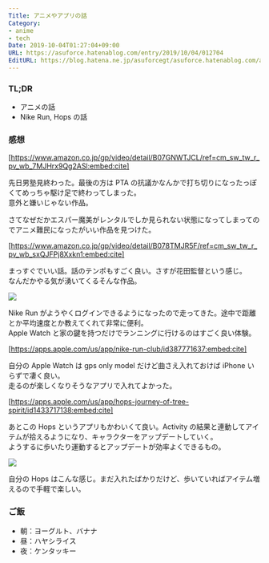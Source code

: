 ```yaml
---
Title: アニメやアプリの話
Category:
- anime
- tech
Date: 2019-10-04T01:27:04+09:00
URL: https://asuforce.hatenablog.com/entry/2019/10/04/012704
EditURL: https://blog.hatena.ne.jp/asuforcegt/asuforce.hatenablog.com/atom/entry/26006613444403218
---
```


### TL;DR

- アニメの話
- Nike Run, Hops の話

###  感想

[https://www.amazon.co.jp/gp/video/detail/B07GNWTJCL/ref=cm_sw_tw_r_pv_wb_7MJHrx9Qg2ASl:embed:cite]

先日男塾見終わった。最後の方は PTA の抗議かなんかで打ち切りになったっぽくてめっちゃ駆け足で終わってしまった。  
意外と嫌いじゃない作品。

さてなぜだかエスパー魔美がレンタルでしか見られない状態になってしまってのでアニメ難民になったがいい作品を見つけた。

[https://www.amazon.co.jp/gp/video/detail/B078TMJR5F/ref=cm_sw_tw_r_pv_wb_sxQJFPj8Xxkn1:embed:cite]

まっすぐでいい話。話のテンポもすごく良い。さすが花田監督という感じ。  
なんだかやる気が湧いてくるそんな作品。

<span itemtype="http://schema.org/Photograph" itemscope="itemscope"><img class="magnifiable" src="https://lh3.googleusercontent.com/-Y3IDozM0nPI/XZX8TJ0El-I/AAAAAAABAv0/WtNokCMRy9g5o91Vzk2uvS9D_9F6QLcxwCE0YBhgL/s1200/IMG_0195.PNG" itemprop="image"></span>

Nike Run がようやくログインできるようになったので走ってきた。途中で距離とか平均速度とか教えてくれて非常に便利。  
Apple Watch と家の鍵を持つだけでランニングに行けるのはすごく良い体験。

[https://apps.apple.com/us/app/nike-run-club/id387771637:embed:cite]

自分の Apple Watch は gps only model だけど曲さえ入れておけば iPhone いらずで凄く良い。  
走るのが楽しくなりそうなアプリで入れてよかった。

[https://apps.apple.com/us/app/hops-journey-of-tree-spirit/id1433717138:embed:cite]

あとこの Hops というアプリもかわいくて良い。Activity の結果と連動してアイテムが拾えるようになり、キャラクターをアップデートしていく。  
ようするに歩いたり運動するとアップデートが効率よくできるもの。

<span itemtype="http://schema.org/Photograph" itemscope="itemscope"><img class="magnifiable" src="https://lh3.googleusercontent.com/-_-ShMusZeds/XZYJQi_drGI/AAAAAAABA4A/ICBTgECcLBo_KTavfqyIZ6eXCGcrJpYzwCE0YBhgL/s1200/IMG_0199.JPG" itemprop="image"></span>

自分の Hops はこんな感じ。まだ入れたばかりだけど、歩いていればアイテム増えるので手軽で楽しい。


### ご飯

- 朝：ヨーグルト、バナナ
- 昼：ハヤシライス
- 夜：ケンタッキー
